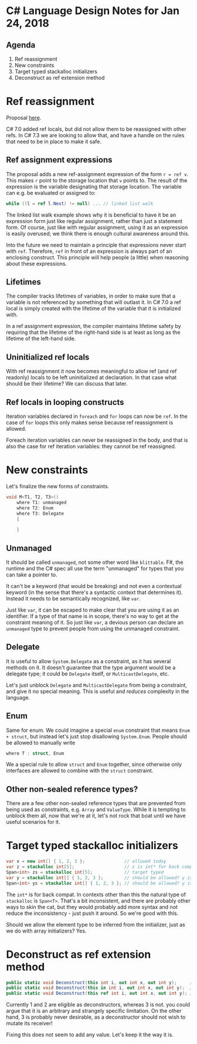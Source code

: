 ﻿# C# Language Design Notes for Jan 24, 2018

## Agenda

1. Ref reassignment
2. New constraints
3. Target typed stackalloc initializers
4. Deconstruct as ref extension method

# Ref reassignment

Proposal [here](https://github.com/agocke/roslyn/blob/4de95445af874269e74f9b022d83c89d85ec9669/docs/features/ref-reassignment.md).

C# 7.0 added ref locals, but did not allow them to be reassigned with other refs. In C# 7.3 we are looking to allow that, and have a handle on the rules that need to be in place to make it safe.

## Ref assignment expressions

The proposal adds a new ref-assignment expression of the form `r = ref v`. This makes `r` point to the storage location that `v` points to. The result of the expression is the variable designating that storage location. The variable can e.g. be evaluated or assigned to:

``` c#
while ((l = ref l.Next) != null) ... // linked list walk
```

The linked list walk example shows why it is beneficial to have it be an expression form just like regular assignment, rather than just a statement form. Of course, just like with regular assignment, using it as an expression is easily overused; we think there is enough cultural awareness around this.

Into the future we need to maintain a principle that expressions never start with `ref`. Therefore, `ref` in front of an expression is always part of an enclosing construct. This principle will help people (a little) when reasoning about these expressions.

## Lifetimes

The compiler tracks lifetimes of variables, in order to make sure that a variable is not referenced by something that will outlast it. In C# 7.0 a ref local is simply created with the lifetime of the variable that it is initialized with.

In a ref assignment expression, the compiler maintains lifetime safety by requiring that the lifetime of the right-hand side is at least as long as the lifetime of the left-hand side.

## Uninitialized ref locals

With ref reassignment it now becomes meaningful to allow ref (and ref readonly) locals to be left uninitialized at declaration. In that case what should be their lifetime? We can discuss that later.

## Ref locals in looping constructs

Iteration variables declared in `foreach` and `for` loops can now be `ref`. In the case of `for` loops this only makes sense because ref reassignment is allowed.

Foreach iteration variables can never be reassigned in the body, and that is also the case for ref iteration variables: they cannot be ref reassigned.


# New constraints

Let's finalize the new forms of constraints.

``` c#
void M<T1, T2, T3>()
    where T1: unmanaged
    where T2: Enum
    where T3: Delegate
    {
        
    }
```

## Unmanaged

It should be called `unmanaged`, not some other word like `blittable`. F#, the runtime and the C# spec all use the term "unmanaged" for types that you can take a pointer to.

It can't be a keyword (that would be breaking) and not even a contextual keyword (in the sense that there's a syntactic context that determines it). Instead it needs to be semantically recognized, like `var`.

Just like `var`, it can be escaped to make clear that you are using it as an identifier. If a type of that name is in scope, there's no way to get at the constraint meaning of it. So just like `var`, a devious person can declare an `unmanaged` type to prevent people from using the unmanaged constraint.


## Delegate

It is useful to allow `System.Delegate` as a constraint, as it has several methods on it. It doesn't guarantee that the type argument would be a delegate type; it could be `Delegate` itself, or `MulticastDelegate`, etc. 

Let's just unblock `Delegate` and `MulticastDelegate` from being a constraint, and give it no special meaning. This is useful and *reduces* complexity in the language.

## Enum

Same for enum. We could imagine a special `enum` constraint that means `Enum + struct`, but instead let's just stop disallowing `System.Enum`. People should be allowed to manually write

``` c#
where T : struct, Enum
```

We a special rule to allow `struct` and `Enum` together, since otherwise only interfaces are allowed to combine with the `struct` constraint.

## Other non-sealed reference types?

There are a few other non-sealed reference types that are prevented from being used as constraints, e.g. `Array` and `ValueType`. While it is tempting to unblock them all, now that we're at it, let's not rock that boat until we have useful scenarios for it.


# Target typed stackalloc initializers

``` c#
var x = new int[] { 1, 2, 3 };               // allowed today
var z = stackalloc int[5];                   // z is int* for back compat
Span<int> zs = stackalloc int[5];            // target typed
var y = stackalloc int[] { 1, 2, 3 };        // should be allowed? y is int*
Span<int> ys = stackalloc int[] { 1, 2, 3 }; // should be allowed? y is Span<int>
```

The `int*` is for back compat. In contexts other than this the natural type of `stackalloc` is `Span<T>`. That's a bit inconsistent, and there are probably other ways to skin the cat, but they would probably add more syntax and not reduce the inconsistency - just push it around. So we're good with this.

Should we allow the element type to be inferred from the initializer, just as we do with array initializers? Yes.


# Deconstruct as ref extension method

``` c#
public static void Deconstruct(this int i, out int x, out int y);     // 1
public static void Deconstruct(this in int i, out int x, out int y);  // 2
public static void Deconstruct(this ref int i, out int x, out int y); // 3
```

Currently 1 and 2 are eligible as deconstructors, whereas 3 is not. you could argue that it is an arbitrary and strangely specific limitation. On the other hand, 3 is probably never desirable, as a deconstructor should not wish to mutate its receiver! 

Fixing this does not seem to add any value. Let's keep it the way it is.

